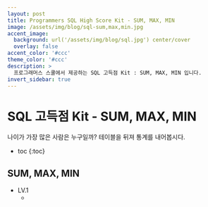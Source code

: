 ```yaml
---
layout: post
title: Programmers SQL High Score Kit - SUM, MAX, MIN
image: /assets/img/blog/sql-sum,max,min.jpg
accent_image: 
  background: url('/assets/img/blog/sql.jpg') center/cover
  overlay: false
accent_color: '#ccc'
theme_color: '#ccc'
description: >
  프로그래머스 스쿨에서 제공하는 SQL 고득점 Kit : SUM, MAX, MIN 입니다. 
invert_sidebar: true
---
```


# SQL 고득점 Kit - SUM, MAX, MIN

나이가 가장 많은 사람은 누구일까? 테이블을 뒤져 통계를 내어봅시다.

* toc
{:toc}


## SUM, MAX, MIN

- LV.1
    - []()
    ```sql
    
    ```
